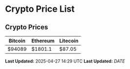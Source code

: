 # Crypto Price List

## Crypto Prices
| Bitcoin | Ethereum | Litecoin |
| ------- | -------- | -------- |
| $94089 | $1801.1 | $87.05 |
**Last Updated:** 2025-04-27 14:29 UTC
**Last Updated:** $DATE$
